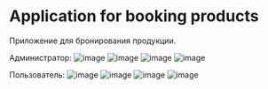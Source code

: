 # Application for booking products
 Приложение для бронирования продукции.  
 
Администратор:
![image](https://github.com/den1source/Application-for-booking-products/assets/78921497/58d3d1ec-0c3b-4327-9db9-b7fb85c858e0)
![image](https://github.com/den1source/Application-for-booking-products/assets/78921497/09d1055e-193d-408c-8cf0-468f6cc0fdf4)
![image](https://github.com/den1source/Application-for-booking-products/assets/78921497/efaf93f1-7be9-4f42-bfef-84695b9a907c)
![image](https://github.com/den1source/Application-for-booking-products/assets/78921497/6134e736-4ba6-4666-9e38-44895a767c30)

  
Пользователь:
![image](https://github.com/den1source/Application-for-booking-products/assets/78921497/19526530-15bf-4a34-a996-e0f894b2287e)
![image](https://github.com/den1source/Application-for-booking-products/assets/78921497/1e94a234-54d5-4f15-9212-a951592b6029)
![image](https://github.com/den1source/Application-for-booking-products/assets/78921497/f5a2b569-873b-45b2-bcf4-448a54a927c0)
![image](https://github.com/den1source/Application-for-booking-products/assets/78921497/58b2d53e-3aa6-49dd-97fb-b51008375ab2)


